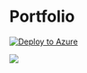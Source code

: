 # Portfolio

[![Deploy to Azure](http://azuredeploy.net/deploybutton.png)](https://azuredeploy.net/)

<a href="https://azuredeploy.net/" target="_blank">
    <img src="http://azuredeploy.net/deploybutton.png"/>
</a>
